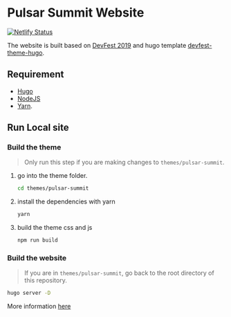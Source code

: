 # Pulsar Summit Website

[![Netlify Status](https://api.netlify.com/api/v1/badges/f0231f93-4800-4877-aeff-c7402b8d1d63/deploy-status)](https://app.netlify.com/sites/pulsar-summit/deploys)

The website is built based on [DevFest 2019](https://github.com/GDGToulouse/site-devfest-2019) and hugo template [devfest-theme-hugo](https://github.com/GDGToulouse/devfest-theme-hugo).

## Requirement

* [Hugo](https://gohugo.io/getting-started/installing/)
* [NodeJS](https://nodejs.org/en/)
* [Yarn](https://yarnpkg.com/lang/en/docs/install).

## Run Local site

### Build the theme

> Only run this step if you are making changes to `themes/pulsar-summit`.

1. go into the theme folder.

    ```bash
    cd themes/pulsar-summit
    ```

2. install the dependencies with yarn

    ```bash
    yarn
    ```

3. build the theme css and js

    ```bash
    npm run build     
    ```

### Build the website

> If you are in `themes/pulsar-summit`, go back to the root directory of this repository.

```bash
hugo server -D
```

More information [here](https://gohugo.io/commands/hugo_server/)
